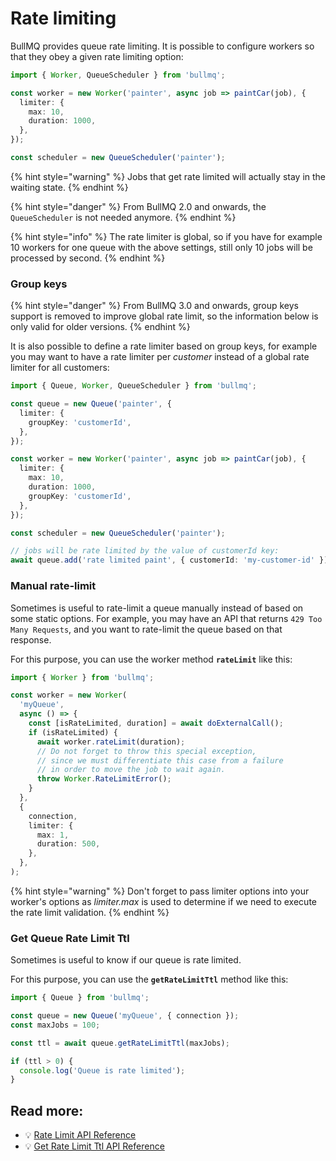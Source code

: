 # Rate limiting

BullMQ provides queue rate limiting. It is possible to configure workers so that they obey a given rate limiting option:

```typescript
import { Worker, QueueScheduler } from 'bullmq';

const worker = new Worker('painter', async job => paintCar(job), {
  limiter: {
    max: 10,
    duration: 1000,
  },
});

const scheduler = new QueueScheduler('painter');
```

{% hint style="warning" %}
Jobs that get rate limited will actually stay in the waiting state.
{% endhint %}

{% hint style="danger" %}
From BullMQ 2.0 and onwards, the `QueueScheduler` is not needed anymore.
{% endhint %}

{% hint style="info" %}
The rate limiter is global, so if you have for example 10 workers for one queue with the above settings, still only 10 jobs will be processed by second.
{% endhint %}

### Group keys

{% hint style="danger" %}
From BullMQ 3.0 and onwards, group keys support is removed to improve global rate limit, so the information below is only valid for older versions.
{% endhint %}

It is also possible to define a rate limiter based on group keys, for example you may want to have a rate limiter per _customer_ instead of a global rate limiter for all customers:

```typescript
import { Queue, Worker, QueueScheduler } from 'bullmq';

const queue = new Queue('painter', {
  limiter: {
    groupKey: 'customerId',
  },
});

const worker = new Worker('painter', async job => paintCar(job), {
  limiter: {
    max: 10,
    duration: 1000,
    groupKey: 'customerId',
  },
});

const scheduler = new QueueScheduler('painter');

// jobs will be rate limited by the value of customerId key:
await queue.add('rate limited paint', { customerId: 'my-customer-id' });
```

### Manual rate-limit

Sometimes is useful to rate-limit a queue manually instead of based on some static options. For example, you may have an API that returns `429 Too Many Requests`, and you want to rate-limit the queue based on that response.

For this purpose, you can use the worker method **`rateLimit`** like this:

```typescript
import { Worker } from 'bullmq';

const worker = new Worker(
  'myQueue',
  async () => {
    const [isRateLimited, duration] = await doExternalCall();
    if (isRateLimited) {
      await worker.rateLimit(duration);
      // Do not forget to throw this special exception,
      // since we must differentiate this case from a failure
      // in order to move the job to wait again.
      throw Worker.RateLimitError();
    }
  },
  {
    connection,
    limiter: {
      max: 1,
      duration: 500,
    },
  },
);
```

{% hint style="warning" %}
Don't forget to pass limiter options into your worker's options as _limiter.max_ is used to determine if we need to execute the rate limit validation.
{% endhint %}

### Get Queue Rate Limit Ttl

Sometimes is useful to know if our queue is rate limited.

For this purpose, you can use the **`getRateLimitTtl`** method like this:

```typescript
import { Queue } from 'bullmq';

const queue = new Queue('myQueue', { connection });
const maxJobs = 100;

const ttl = await queue.getRateLimitTtl(maxJobs);

if (ttl > 0) {
  console.log('Queue is rate limited');
}
```

## Read more:

- 💡 [Rate Limit API Reference](https://api.docs.bullmq.io/classes/v5.Worker.html#rateLimit)
- 💡 [Get Rate Limit Ttl API Reference](https://api.docs.bullmq.io/classes/v5.Queue.html#getRateLimitTtl)
